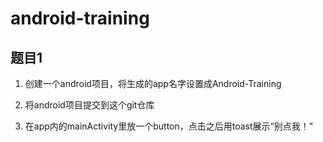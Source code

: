 # android-training

## 题目1

1. 创建一个android项目，将生成的app名字设置成Android-Training

2. 将android项目提交到这个git仓库

3. 在app内的mainActivity里放一个button，点击之后用toast展示“别点我！”
